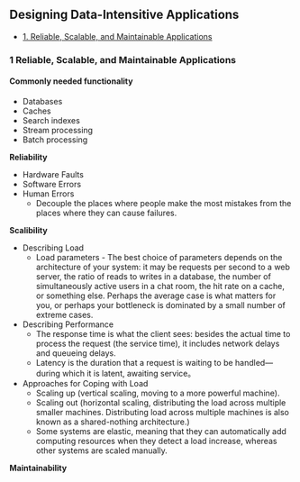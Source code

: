 
## Designing Data-Intensitive Applications

- [1. Reliable, Scalable, and Maintainable Applications](#1-Reliable,-Scalable,-and-Maintainable-Applications) 

### 1 Reliable, Scalable, and Maintainable Applications

#### Commonly needed functionality

- Databases
- Caches
- Search indexes
- Stream processing
- Batch processing

**Reliability**
- Hardware Faults
- Software Errors
- Human Errors
  - Decouple the places where people make the most mistakes from the places where they can cause failures.

**Scalibility**
- Describing Load
  - Load parameters - The best choice of parameters depends on the architecture of your system: it may be requests per second to a web
server, the ratio of reads to writes in a database, the number of simultaneously active users in a chat room, the hit rate on a cache, or something else. Perhaps the average case is what matters for you, or perhaps your bottleneck is dominated by a small number of extreme cases.
- Describing Performance
  - The response time is what the client sees: besides the actual time to process the request (the service time), it includes network delays and queueing delays. 
  - Latency is the duration that a request is waiting to be handled—during which it is latent, awaiting service。
- Approaches for Coping with Load
  - Scaling up (vertical scaling, moving to a more powerful machine).
  - Scaling out (horizontal scaling, distributing the load across multiple smaller machines. Distributing load across multiple machines is also
known as a shared-nothing architecture.)
  - Some systems are elastic, meaning that they can automatically add computing resources when they detect a load increase, whereas other systems are scaled manually.

**Maintainability**

